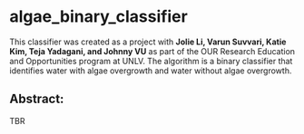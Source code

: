 # algae_binary_classifier

This classifier was created as a project with **Jolie Li, Varun Suvvari, Katie Kim, Teja Yadagani, and Johnny VU** as part of the OUR Research Education and Opportunities program at UNLV. The algorithm is a binary classifier that identifies water with algae overgrowth and water without algae overgrowth. 

## Abstract: 
TBR
